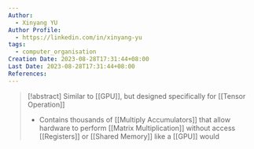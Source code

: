 ```yaml
---
Author:
  - Xinyang YU
Author Profile:
  - https://linkedin.com/in/xinyang-yu
tags:
  - computer_organisation
Creation Date: 2023-08-28T17:31:44+08:00
Last Date: 2023-08-28T17:31:44+08:00
References:
---
```

>[!abstract] Similar to [[GPU]], but designed specifically for [[Tensor Operation]]
>- Contains thousands of [[Multiply Accumulators]] that allow hardware to perform [[Matrix Multiplication]] without access [[Registers]] or [[Shared Memory]] like a [[GPU]] would